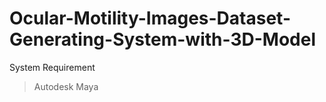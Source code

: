 # Ocular-Motility-Images-Dataset-Generating-System-with-3D-Model
System Requirement
> Autodesk Maya
